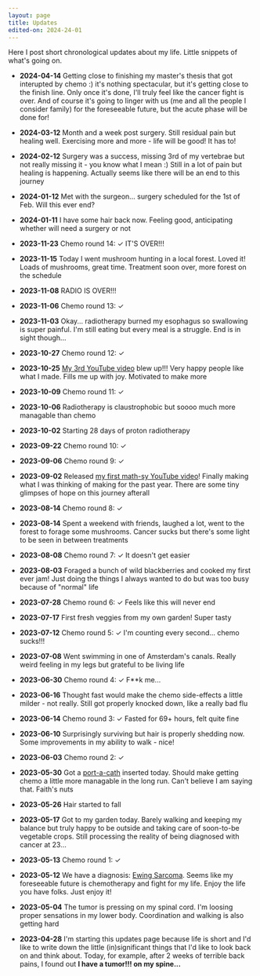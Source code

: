 ```yaml
---
layout: page
title: Updates
edited-on: 2024-24-01
---
```


Here I post short chronological updates about my life. Little snippets of what's going on.

- **2024-04-14** Getting close to finishing my master's thesis that got interupted by chemo :) it's nothing spectacular, but it's getting close to the finish line. Only once it's done, I'll truly feel like the cancer fight is over. And of course it's going to linger with us (me and all the people I consider family) for the foreseeable future, but the acute phase will be done for!

- **2024-03-12** Month and a week post surgery. Still residual pain but healing well. Exercising more and more - life will be good! It has to!

- **2024-02-12** Surgery was a success, missing 3rd of my vertebrae but not really missing it - you know what I mean :) Still in a lot of pain but healing is happening. Actually seems like there will be an end to this journey

- **2024-01-12** Met with the surgeon... surgery scheduled for the 1st of Feb. Will this ever end? 

- **2024-01-11** I have some hair back now. Feeling good, anticipating whether will need a surgery or not

- **2023-11-23** Chemo round 14: ✓ IT'S OVER!!!

- **2023-11-15** Today I went mushroom hunting in a local forest. Loved it! Loads of mushrooms, great time. Treatment soon over, more forest on the schedule

- **2023-11-08** RADIO IS OVER!!!

- **2023-11-06** Chemo round 13: ✓

- **2023-11-03** Okay... radiotherapy burned my esophagus so swallowing is super painful. I'm still eating but every meal is a struggle. End is in sight though...

- **2023-10-27** Chemo round 12: ✓

- **2023-10-25** [My 3rd YouTube video](https://youtu.be/iHmulMI6ids) blew up!!! Very happy people like what I made. Fills me up with joy. Motivated to make more

- **2023-10-09** Chemo round 11: ✓

- **2023-10-06** Radiotherapy is claustrophobic but soooo much more managable than chemo

- **2023-10-02** Starting 28 days of proton radiotherapy

- **2023-09-22** Chemo round 10: ✓

- **2023-09-06** Chemo round 9: ✓

- **2023-09-02** Released [my first math-sy YouTube video](https://youtu.be/dpzZBrgTjL0)! Finally making what I was thinking of making for the past year. There are some tiny glimpses of hope on this journey afterall

- **2023-08-14** Chemo round 8: ✓

- **2023-08-14** Spent a weekend with friends, laughed a lot, went to the forest to forage some mushrooms. Cancer sucks but there's some light to be seen in between treatments

- **2023-08-08** Chemo round 7: ✓ It doesn't get easier

- **2023-08-03** Foraged a bunch of wild blackberries and cooked my first ever jam! Just doing the things I always wanted to do but was too busy because of "normal" life

- **2023-07-28** Chemo round 6: ✓ Feels like this will never end

- **2023-07-17** First fresh veggies from my own garden! Super tasty

- **2023-07-12** Chemo round 5: ✓ I'm counting every second... chemo sucks!!!

- **2023-07-08** Went swimming in one of Amsterdam's canals. Really weird feeling in my legs but grateful to be living life

- **2023-06-30** Chemo round 4: ✓ F**k me...

- **2023-06-16** Thought fast would make the chemo side-effects a little milder - not really. Still got properly knocked down, like a really bad flu

- **2023-06-14** Chemo round 3: ✓ Fasted for 69+ hours, felt quite fine

- **2023-06-10** Surprisingly surviving but hair is properly shedding now. Some improvements in my ability to walk - nice!

- **2023-06-03** Chemo round 2: ✓

- **2023-05-30** Got a [port-a-cath](https://en.wikipedia.org/wiki/Port_(medical)) inserted today. Should make getting chemo a little more managable in the long run. Can't believe I am saying that. Faith's nuts

- **2023-05-26** Hair started to fall

- **2023-05-17** Got to my garden today. Barely walking and keeping my balance but truly happy to be outside and taking care of soon-to-be vegetable crops. Still processing the reality of being diagnosed with cancer at 23...

- **2023-05-13** Chemo round 1: ✓

- **2023-05-12** We have a diagnosis: [Ewing Sarcoma](https://en.wikipedia.org/wiki/Ewing_sarcoma). Seems like my foreseeable future is chemotherapy and fight for my life. Enjoy the life you have folks. Just enjoy it!

- **2023-05-04** The tumor is pressing on my spinal cord. I'm loosing proper sensations in my lower body. Coordination and walking is also getting hard

- **2023-04-28** I'm starting this updates page because life is short and I'd like to write down the little (in)significant things that I'd like to look back on and think about. Today, for example, after 2 weeks of terrible back pains, I found out **I have a tumor!!! on my spine...**